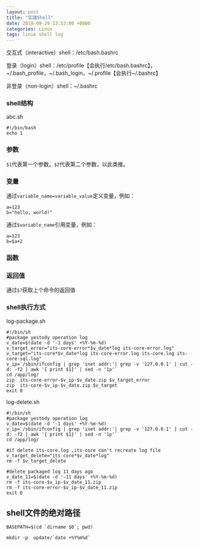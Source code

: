 ```yaml
---
layout: post
title: "实践Shell"
date: 2018-09-29 13:53:00 +0800
categories: Linux
tags: linux shell log
---
```


交互式（interactive）shell：/etc/bash.bashrc

登录（login）shell：/etc/profile【会执行/etc/bash.bashrc】，~/.bash_profile，~/.bash_login，~/.profile【会执行~/.bashrc】

非登录（non-login）shell：~/.bashrc

### shell结构
abc.sh
```shell
#!/bin/bash
echo 1
```

### 参数
`$1`代表第一个参数，`$2`代表第二个参数，以此类推。

### 变量
通过`variable_name=variable_value`定义变量，例如：
```shell
a=123
b="hello, world!"
```
通过`$variable_name`引用变量，例如：
```shell
a=123
b=$a+2
```

### 函数

### 返回值
通过`$?`获取上个命令的返回值

### shell执行方式
log-package.sh

```shell
#!/bin/sh
#package yestody operation log
v_date=$(date -d '-1 days' +%Y-%m-%d)
v_target_error="its-core-error*$v_date*log its-core-error.log"
v_target="its-core*$v_date*log its-core-error.log its-core.log its-core-sql.log"
v_ip=`/sbin/ifconfig | grep 'inet addr:'| grep -v '127.0.0.1' | cut -d: -f2 | awk '{ print $1}' | sed -n '1p'`
cd /app/log/
zip  its-core-error-$v_ip-$v_date.zip $v_target_error
zip  its-core-$v_ip-$v_date.zip $v_target
exit 0
```

log-delete.sh
```shell
#!/bin/sh
#package yestody operation log
v_date=$(date -d '-1 days' +%Y-%m-%d)
v_ip=`/sbin/ifconfig | grep 'inet addr:'| grep -v '127.0.0.1' | cut -d: -f2 | awk '{ print $1}' | sed -n '1p'`
cd /app/log/

#if delete its-core.log ,its-core can't recreate log file
v_target_delete="its-core*$v_date*log"
rm -f $v_target_delete

#delete packaged log 11 days ago 
v_date_11=$(date -d '-11 days' +%Y-%m-%d)
rm -f its-core-$v_ip-$v_date_11.zip
rm -f its-core-error-$v_ip-$v_date_11.zip
exit 0
```
## shell文件的绝对路径

```shell
BASEPATH=$(cd `dirname $0`; pwd)
```



```shell
mkdir -p  update/`date +%Y%m%d`
```

